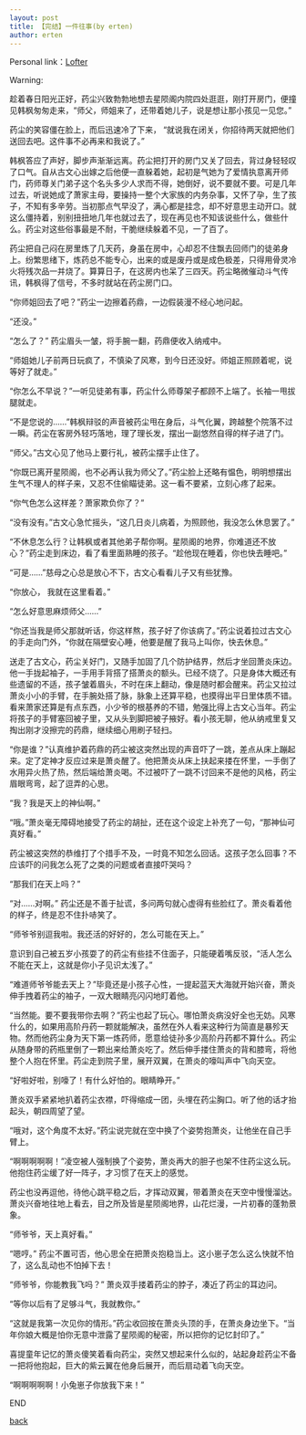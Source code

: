 ```yaml
---
layout: post
title: 【完结】一件往事(by erten)
author: erten
---
```


Personal link：[Lofter](https://erten20.lofter.com/)

Warning:



趁着春日阳光正好，药尘兴致勃勃地想去星陨阁内院四处逛逛，刚打开房门，便撞见韩枫匆匆走来，“师父，师姐来了，还带着她儿子，说是想让那小孩见一见您。”

药尘的笑容僵在脸上，而后迅速冷了下来， “就说我在闭关，你招待两天就把他们送回去吧。这件事不必再来和我说了。”

韩枫答应了声好，脚步声渐渐远离。药尘把打开的房门又关了回去，背过身轻轻叹了口气。自从古文心出嫁之后他便一直躲着她，起初是气她为了爱情执意离开师门，药师尊关门弟子这个名头多少人求而不得，她倒好，说不要就不要。可是几年过去，听说她成了萧家主母，要操持一整个大家族的内务杂事，又怀了孕，生了孩子，不知有多辛劳。当初那点气早没了，满心都是挂念，却不好意思主动开口。就这么僵持着，别别扭扭地几年也就过去了，现在再见也不知该说些什么，做些什么。药尘对这些俗事最是不耐，干脆继续躲着不见，一了百了。

药尘把自己闷在房里炼了几天药，身虽在房中，心却忍不住飘去回师门的徒弟身上。纷繁思绪下，炼药总不能专心，出来的或是废丹或是成色极差，只得用骨灵冷火将残次品一并烧了。算算日子，在这房内也呆了三四天。药尘略微催动斗气传讯，韩枫得了信号，不多时就站在药尘房门口。

“你师姐回去了吧？”药尘一边擦着药鼎，一边假装漫不经心地问起。

“还没。”

“怎么了？” 药尘眉头一皱，将手腕一翻，药鼎便收入纳戒中。

“师姐她儿子前两日玩疯了，不慎染了风寒，到今日还没好。师姐正照顾着呢，说等好了就走。”

“你怎么不早说？”一听见徒弟有事，药尘什么师尊架子都顾不上端了。长袖一甩拔腿就走。

“不是您说的……”韩枫辩驳的声音被药尘甩在身后，斗气化翼，跨越整个院落不过一瞬。药尘在客房外轻巧落地，理了理长发，摆出一副悠然自得的样子进了门。

“师父。”古文心见了他马上要行礼，被药尘摆手止住了。

“你既已离开星陨阁，也不必再认我为师父了。”药尘脸上还略有愠色，明明想摆出生气不理人的样子来，又忍不住偷瞄徒弟。这一看不要紧，立刻心疼了起来。

“你气色怎么这样差？萧家欺负你了？”

“没有没有。”古文心急忙摇头，“这几日炎儿病着，为照顾他，我没怎么休息罢了。”

“不休息怎么行？让韩枫或者其他弟子帮你啊。星陨阁的地界，你难道还不放心？”药尘走到床边，看了看里面熟睡的孩子。“趁他现在睡着，你也快去睡吧。”

“可是……”慈母之心总是放心不下，古文心看看儿子又有些犹豫。

“你放心， 我就在这里看着。”

“怎么好意思麻烦师父……”

“你还当我是师父那就听话，你这样熬，孩子好了你该病了。”药尘说着拉过古文心的手走向门外，“你就在隔壁安心睡，他要是醒了我马上叫你，快去休息。”



送走了古文心，药尘关好门，又随手加固了几个防护结界，然后才坐回萧炎床边。他一手拢起袖子，一手用手背搭了搭萧炎的额头。已经不烧了。只是身体大概还有些遗留的不适，孩子皱着眉头，不时在床上翻动，像是随时都会醒来。药尘又拉过萧炎小小的手臂，在手腕处搭了脉，脉象上还算平稳，也摸得出平日里体质不错。看来萧家还算是有点东西，小少爷的根基养的不错，勉强比得上古文心当年。药尘将孩子的手臂塞回被子里，又从头到脚把被子掖好。看小孩无聊，他从纳戒里复又掏出刚才没擦完的药鼎，继续细心用刷子轻扫。

“你是谁？”认真维护着药鼎的药尘被这突然出现的声音吓了一跳，差点从床上蹦起来。定了定神才反应过来是萧炎醒了。他把萧炎从床上扶起来搂在怀里，一手倒了水用异火热了热，然后端给萧炎喝。不过被吓了一跳不讨回来不是他的风格，药尘眉眼弯弯，起了逗弄的心思。

“我？我是天上的神仙啊。”

“哦。”萧炎毫无障碍地接受了药尘的胡扯，还在这个设定上补充了一句，“那神仙可真好看。”

药尘被这突然的恭维打了个措手不及，一时竟不知怎么回话。这孩子怎么回事？不应该吓的问我怎么死了之类的问题或者直接吓哭吗？

“那我们在天上吗？”

“对……对啊。” 药尘还是不善于扯谎，多问两句就心虚得有些脸红了。萧炎看着他的样子，终是忍不住扑哧笑了。

“师爷爷别逗我啦。我还活的好好的，怎么可能在天上。”

意识到自己被五岁小孩耍了的药尘有些挂不住面子，只能硬着嘴反驳，“活人怎么不能在天上，这就是你小子见识太浅了。”

“难道师爷爷能去天上？”毕竟还是小孩子心性，一提起蓝天大海就开始兴奋，萧炎伸手拽着药尘的袖子，一双大眼睛亮闪闪地盯着他。

“当然能。要不要我带你去啊？”药尘也起了玩心。哪怕萧炎病没好全也无妨。风寒什么的，如果用高阶丹药一颗就能解决，虽然在外人看来这种行为简直是暴殄天物。然而他药尘身为天下第一炼药师，愿意给徒孙多少高阶丹药都不算什么。药尘从随身带的药瓶里倒了一颗出来给萧炎吃了。然后伸手搂住萧炎的背和膝弯，将他整个人抱在怀里。药尘走到院子里，展开双翼，在萧炎的嚎叫声中飞向天空。

“好啦好啦，别嚎了！有什么好怕的。眼睛睁开。”

萧炎双手紧紧地扒着药尘衣襟，吓得缩成一团，头埋在药尘胸口。听了他的话才抬起头，朝四周望了望。

“哦对，这个角度不太好。”药尘说完就在空中换了个姿势抱萧炎，让他坐在自己手臂上。

“啊啊啊啊啊！”凌空被人强制换了个姿势，萧炎再大的胆子也架不住药尘这么玩。他抱住药尘缓了好一阵子，才习惯了在天上的感觉。

药尘也没再逗他，待他心跳平稳之后，才挥动双翼，带着萧炎在天空中慢慢溜达。萧炎兴奋地往地上看去，目之所及皆是星陨阁地界，山花烂漫，一片初春的蓬勃景象。

“师爷爷，天上真好看。”

“嗯哼。” 药尘不置可否，他心思全在把萧炎抱稳当上。这小崽子怎么这么快就不怕了，这么乱动也不怕掉下去！

“师爷爷，你能教我飞吗？” 萧炎双手搂着药尘的脖子，凑近了药尘的耳边问。

“等你以后有了足够斗气，我就教你。”



“这就是我第一次见你的情形。”药尘收回按在萧炎头顶的手，在萧炎身边坐下。“当年你娘大概是怕你无意中泄露了星陨阁的秘密，所以把你的记忆封印了。”

喜提童年记忆的萧炎傻笑着看向药尘，突然又想起来什么似的，站起身趁药尘不备一把将他抱起，巨大的紫云翼在他身后展开，而后扇动着飞向天空。

“啊啊啊啊啊！小兔崽子你放我下来！”


END

[back](https://allforyanchen.github.io/)
